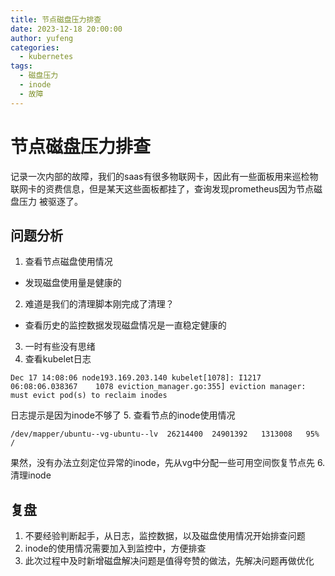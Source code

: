 ```yaml
---
title: 节点磁盘压力排查
date: 2023-12-18 20:00:00
author: yufeng
categories:
  - kubernetes
tags:
  - 磁盘压力
  - inode
  - 故障
---
```

# 节点磁盘压力排查
记录一次内部的故障，我们的saas有很多物联网卡，因此有一些面板用来巡检物联网卡的资费信息，但是某天这些面板都挂了，查询发现prometheus因为节点磁盘压力
被驱逐了。
## 问题分析
1. 查看节点磁盘使用情况
- 发现磁盘使用量是健康的
2. 难道是我们的清理脚本刚完成了清理？
- 查看历史的监控数据发现磁盘情况是一直稳定健康的
3. 一时有些没有思绪
4. 查看kubelet日志
```shell
Dec 17 14:08:06 node193.169.203.140 kubelet[1078]: I1217 06:08:06.038367    1078 eviction_manager.go:355] eviction manager: must evict pod(s) to reclaim inodes
```
日志提示是因为inode不够了
5. 查看节点的inode使用情况
```shell
/dev/mapper/ubuntu--vg-ubuntu--lv  26214400  24901392   1313008   95% /
```
果然，没有办法立刻定位异常的inode，先从vg中分配一些可用空间恢复节点先
6. 清理inode
## 复盘
1. 不要经验判断起手，从日志，监控数据，以及磁盘使用情况开始排查问题
2. inode的使用情况需要加入到监控中，方便排查
3. 此次过程中及时新增磁盘解决问题是值得夸赞的做法，先解决问题再做优化
